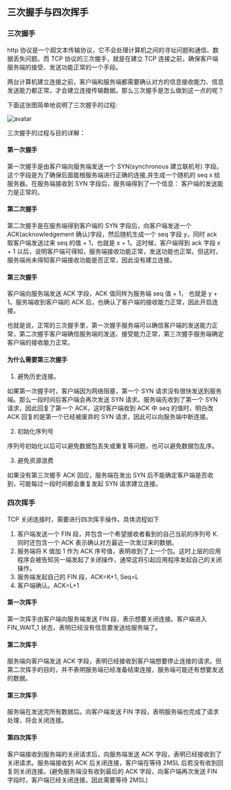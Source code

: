 ## 三次握手与四次挥手

### 三次握手

http 协议是一个超文本传输协议，它不会处理计算机之间的寻址问题和通信、数据丢失问题。而 TCP 协议的三次握手，就是在建立 TCP 连接之前，确保客户端服务端的接受、发送功能正常的一个手段。

两台计算机建立连接之前，客户端和服务端都需要确认对方的信息接收能力、信息发送能力都正常，才会建立连接传输数据。那么三次握手是怎么做到这一点的呢？

下面这张图简单地说明了三次握手的过程:

![avatar](https://for-wp.obs.cn-south-1.myhuaweicloud.com:443/1155312401-1.jpg?AccessKeyId=0FBSS4ODLZBACMCPJGBG&Expires=1710789407&Signature=hwnlaA7bHij%2BxK8gqSPpOumaiZM%3D)

三次握手的过程与目的详解：

#### 第一次握手

第一次握手是由客户端向服务端发送一个 SYN(synchronous 建立联机号) 字段。这个字段是为了确保后面能根服务端进行正确的连接,并生成一个随机的 seq x 给 服务器。在服务端接收到 SYN 字段后，服务端得到了一个信息： 客户端的发送能力是正常的。

#### 第二次握手

第二次握手是在服务端得到客户端的 SYN 字段后，向客户端发送一个 ACK(acknowledgement 确认)字段，然后随机生成一个 seq 字段 y，同时 ack 取客户端发送过来 seq 的值 + 1，也就是 x + 1。这时候，客户端得到 ack 字段 x + 1 以后，说明客户端可得知，服务端接收功能正常，发送功能也正常。但这时，服务端尚未得知客户端接收功能是否正常，因此没有建立连接。

#### 第三次握手

客户端向服务端发送 ACK 字段，ACK 值同样为服务端 seq 值 + 1， 也就是 y + 1。服务端收到客户端的 ACK 后，也确认了客户端的接收能力正常，因此开启连接。

也就是说，正常的三次握手里，第一次握手服务端可以确信客户端的发送能力正常，第二次握手客户端确信服务端的发送、接受能力正常，第三次握手服务端确定客户端的接收能力正常。

#### 为什么需要第三次握手

1. 避免历史连接。

如果第一次握手时，客户端因为网络阻塞，第一个 SYN 请求没有很快发送到服务端。那么一段时间后客户端会再次发送 SYN 请求。服务端先收到了第一个 SYN 请求，因此回复了第一个 ACK，这时客户端收到 ACK 中 seq 的值时，明白改 ACK 回复的是第一个已经被废弃的 SYN 请求，因此可以向服务端中断连接。

2. 初始化序列号

序列号初始化以后可以避免数据包丢失或重复等问题，也可以避免数据包乱序。

3. 避免资源浪费

如果没有第三次握手 ACK 回应，服务端在发出 SYN 后不能确定客户端是否收到，可能每过一段时间都会重复发起 SYN 请求建立连接。

### 四次挥手

TCP 关闭连接时，需要进行四次挥手操作。具体流程如下

1. 客户端发送一个 FIN 段，并包含一个希望接收者看到的自己当前的序列号 K. 同时还包含一个 ACK 表示确认对方最近一次发过来的数据。
2. 服务端将 K 值加 1 作为 ACK 序号值，表明收到了上一个包。这时上层的应用程序会被告知另一端发起了关闭操作，通常这将引起应用程序发起自己的关闭操作。
3. 服务端发起自己的 FIN 段，ACK=K+1, Seq=L
4. 客户端确认。ACK=L+1

#### 第一次挥手

第一次挥手由客户端向服务端发送 FIN 段，表示想要关闭连接。客户端进入 FIN_WAIT_1 状态，表明已经没有信息要发送给服务端了。

#### 第二次挥手

服务端向客户端发送 ACK 字段，表明已经接收到客户端想要停止连接的请求。但第二次挥手的目的，并不表明服务端已经准备结束连接，服务端可能还有想要发送的数据。

#### 第三次挥手

服务端在发送完所有数据后。向客户端发送 FIN 字段，表明服务端也完成了请求处理，将会关闭连接。

#### 第四次挥手

客户端接收到服务端的关闭请求后，向服务端发送 ACK 字段，表明已经接收到了关闭请求。服务端接收到 ACK 后关闭连接，客户端在等待 2MSL 后若没有收到回复则关闭连接。(避免服务端没有收到最后的 ACK 字段，向客户端再次发送 FIN 字段时，客户端已经关闭连接。因此需要等待 2MSL)
